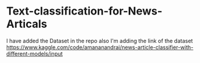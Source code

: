 # Text-classification-for-News-Articals
I have added the Dataset in the repo also I'm adding the link of the dataset 
https://www.kaggle.com/code/amananandrai/news-article-classifier-with-different-models/input
